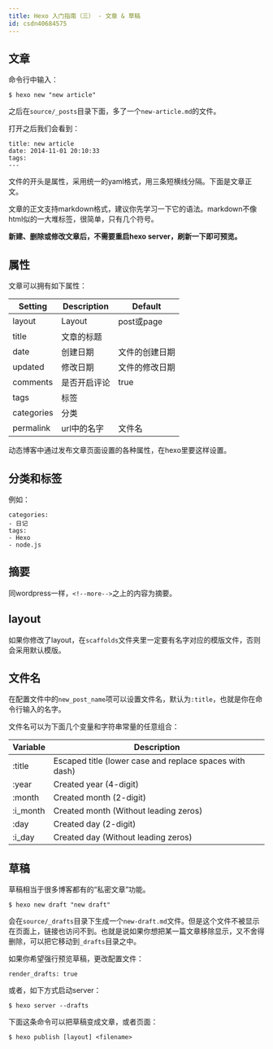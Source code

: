 ```yaml
---
title: Hexo 入门指南（三） - 文章 & 草稿
id: csdn40684575
---
```


## 文章

命令行中输入：

```
$ hexo new "new article"
```

之后在`source/_posts`目录下面，多了一个`new-article.md`的文件。

打开之后我们会看到：

```
title: new article
date: 2014-11-01 20:10:33
tags:
---
```

文件的开头是属性，采用统一的yaml格式，用三条短横线分隔。下面是文章正文。

文章的正文支持markdown格式，建议你先学习一下它的语法。markdown不像html似的一大堆标签，很简单，只有几个符号。

**新建、删除或修改文章后，不需要重启hexo server，刷新一下即可预览。**

## 属性

文章可以拥有如下属性：

| Setting | Description | Default |
| --- | --- | --- |
| layout | Layout | post或page |
| title | 文章的标题 |   |
| date | 创建日期 | 文件的创建日期 |
| updated | 修改日期 | 文件的修改日期 |
| comments | 是否开启评论 | true |
| tags | 标签 |   |
| categories | 分类 |   |
| permalink | url中的名字 | 文件名 |

动态博客中通过发布文章页面设置的各种属性，在hexo里要这样设置。

## 分类和标签

例如：

```
categories:
- 日记
tags:
- Hexo
- node.js
```

## 摘要

同wordpress一样，`<!--more-->`之上的内容为摘要。

## layout

如果你修改了layout，在`scaffolds`文件夹里一定要有名字对应的模版文件，否则会采用默认模版。

## 文件名

在配置文件中的`new_post_name`项可以设置文件名，默认为`:title`，也就是你在命令行输入的名字。

文件名可以为下面几个变量和字符串常量的任意组合：

| Variable | Description |
| --- | --- |
| :title | Escaped title (lower case and replace spaces with dash) |
| :year | Created year (4-digit) |
| :month | Created month (2-digit) |
| :i_month | Created month (Without leading zeros) |
| :day | Created day (2-digit) |
| :i_day | Created day (Without leading zeros) |

## 草稿

草稿相当于很多博客都有的“私密文章”功能。

```
$ hexo new draft "new draft"
```

会在`source/_drafts`目录下生成一个`new-draft.md`文件。但是这个文件不被显示在页面上，链接也访问不到。也就是说如果你想把某一篇文章移除显示，又不舍得删除，可以把它移动到`_drafts`目录之中。

如果你希望强行预览草稿，更改配置文件：

```
render_drafts: true
```

或者，如下方式启动server：

```
$ hexo server --drafts
```

下面这条命令可以把草稿变成文章，或者页面：

```
$ hexo publish [layout] <filename>
```